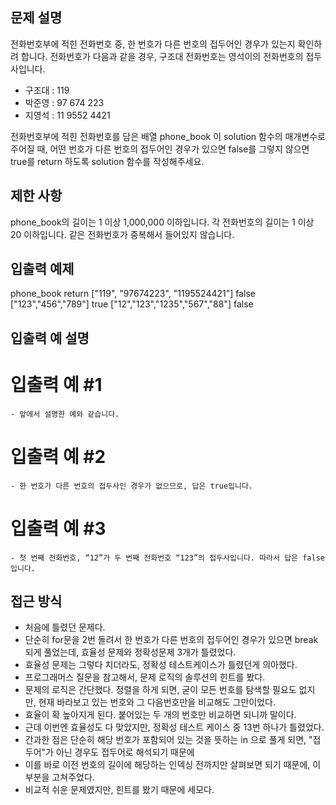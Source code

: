 ## 문제 설명
전화번호부에 적힌 전화번호 중, 한 번호가 다른 번호의 접두어인 경우가 있는지 확인하려 합니다.
전화번호가 다음과 같을 경우, 구조대 전화번호는 영석이의 전화번호의 접두사입니다.

 - 구조대 : 119
 - 박준영 : 97 674 223
 - 지영석 : 11 9552 4421

전화번호부에 적힌 전화번호를 담은 배열 phone_book 이 solution 함수의 매개변수로 주어질 때, 어떤 번호가 다른 번호의 접두어인 경우가 있으면 false를 그렇지 않으면 
true를 return 하도록 solution 함수를 작성해주세요.

## 제한 사항
phone_book의 길이는 1 이상 1,000,000 이하입니다.
각 전화번호의 길이는 1 이상 20 이하입니다.
같은 전화번호가 중복해서 들어있지 않습니다.


## 입출력 예제
phone_book	return
["119", "97674223", "1195524421"]	false
["123","456","789"]	true
["12","123","1235","567","88"]	false

## 입출력 예 설명
  # 입출력 예 #1
    - 앞에서 설명한 예와 같습니다.

  # 입출력 예 #2
    - 한 번호가 다른 번호의 접두사인 경우가 없으므로, 답은 true입니다.

  # 입출력 예 #3
    - 첫 번째 전화번호, “12”가 두 번째 전화번호 “123”의 접두사입니다. 따라서 답은 false입니다.
    
## 접근 방식
  - 처음에 틀렸던 문제다.
  - 단순히 for문을 2번 돌려서 한 번호가 다른 번호의 접두어인 경우가 있으면 break 되게 풀었는데, 효율성 문제와 정확성문제 3개가 틀렸었다.
  - 효율성 문제는 그렇다 치더라도, 정확성 테스트케이스가 틀렸던게 의아했다.
  - 프로그래머스 질문을 참고해서, 문제 로직의 솔루션의 힌트를 봤다.
  - 문제의 로직은 간단했다. 정렬을 하게 되면, 굳이 모든 번호를 탐색할 필요도 없지만, 현재 바라보고 있는 번호와 그 다음번호만을 비교해도 그만이었다.
  - 효율이 확 높아지게 된다. 붙어있는 두 개의 번호만 비교하면 되니까 말이다.
  - 근데 이번엔 효율성도 다 맞았지만, 정확성 테스트 케이스 중 13번 하나가 틀렸었다.
  - 간과한 점은 단순히 해당 번호가 포함되어 있는 것을 뜻하는 in 으로 풀게 되면, "접두어"가 아닌 경우도 접두어로 해석되기 때문에 
  - 이를 바로 이전 번호의 길이에 해당하는 인덱싱 전까지만 살펴보면 되기 때문에, 이 부분을 고쳐주었다.
  - 비교적 쉬운 문제였지만, 힌트를 봤기 때문에 세모다.
